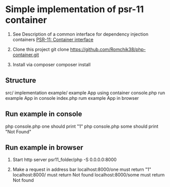 # Simple implementation of psr-11 container
1. See Description of a common interface for dependency injection containers 
[PSR-11: Container interface](https://www.php-fig.org/psr/psr-11/)

2. Clone this project
git clone https://github.com/Romchik38/php-container.git

3. Install via composer
composer install

## Structure
src/                        implementation
example/                    example App using container
console.php                 run example App in console
index.php                   rum example App in browser

## Run example in console
php console.php one         should print "1"
php console.php some        should print "Not Found"

## Run example in browser
1. Start http server
psr11_folder/php -S 0.0.0.0:8000

2. Make a request in address bar
localhost:8000/one          must return "1"
localhost:8000/             must return Not found
localhost:8000/some         must return Not found